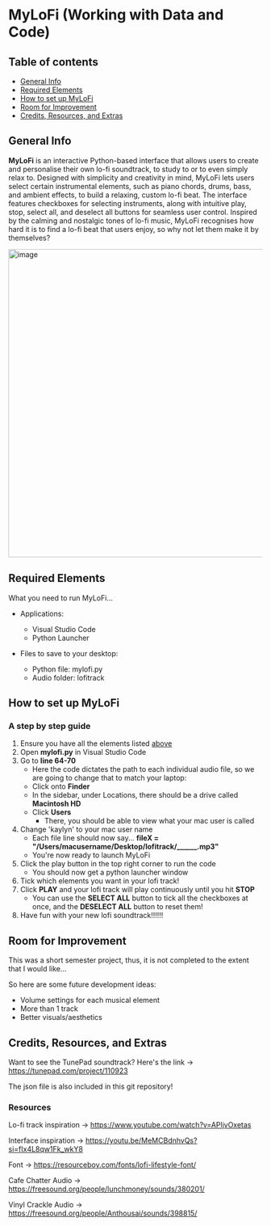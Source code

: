 # MyLoFi (Working with Data and Code)

## Table of contents
* [General Info](#general-info)
* [Required Elements](#required-elements)
* [How to set up MyLoFi](#how-to-set-up-mylofi)
* [Room for Improvement](#room-for-improvement)
* [Credits, Resources, and Extras](#credits-resources-and-extras)

## General Info
**MyLoFi** is an interactive Python-based interface that allows users to create and personalise their own lo-fi soundtrack, to study to or to even simply relax to. Designed with simplicity and creativity in mind, MyLoFi lets users select certain instrumental elements, such as piano chords, drums, bass, and ambient effects, to build a relaxing, custom lo-fi beat. The interface features checkboxes for selecting instruments, along with intuitive play, stop, select all, and deselect all buttons for seamless user control. Inspired by the calming and nostalgic tones of lo-fi music, MyLoFi recognises how hard it is to find a lo-fi beat that users enjoy, so why not let them make it by themselves?

<img width="517" height="610" alt="image" src="https://github.com/user-attachments/assets/58ba1920-7572-45ad-a896-9aac9b228ca6" />

## Required Elements

What you need to run MyLoFi...
* Applications:
  * Visual Studio Code
  * Python Launcher

* Files to save to your desktop:
  * Python file: mylofi.py
  * Audio folder: lofitrack

## How to set up MyLoFi
### A step by step guide

1. Ensure you have all the elements listed [above](#required-elements)
2. Open **mylofi.py** in Visual Studio Code
3. Go to **line 64-70**
   * Here the code dictates the path to each individual audio file, so we are going to change that to match your laptop:
    * Click onto **Finder**
    * In the sidebar, under Locations, there should be a drive called **Macintosh HD**
    * Click **Users**
      * There, you should be able to view what your mac user is called
4. Change 'kaylyn' to your mac user name
   * Each file line should now say... **fileX = "/Users/macusername/Desktop/lofitrack/______.mp3"**
   *  You're now ready to launch MyLoFi
6. Click the play button in the top right corner to run the code
   * You should now get a python launcher window
7. Tick which elements you want in your lofi track!
8. Click **PLAY** and your lofi track will play continuously until you hit **STOP**
   * You can use the **SELECT ALL** button to tick all the checkboxes at once, and the **DESELECT ALL** button to reset them!
9. Have fun with your new lofi soundtrack!!!!!!

## Room for Improvement
This was a short semester project, thus, it is not completed to the extent that I would like...

So here are some future development ideas:
* Volume settings for each musical element
* More than 1 track
* Better visuals/aesthetics

## Credits, Resources, and Extras
Want to see the TunePad soundtrack? Here's the link -> https://tunepad.com/project/110923

The json file is also included in this git repository!

### Resources
Lo-fi track inspiration -> https://www.youtube.com/watch?v=APljvOxetas 

Interface inspiration -> https://youtu.be/MeMCBdnhvQs?si=fIx4L8qw1Fk_wkY8 

Font -> https://resourceboy.com/fonts/lofi-lifestyle-font/ 

Cafe Chatter Audio -> https://freesound.org/people/lunchmoney/sounds/380201/

Vinyl Crackle Audio -> https://freesound.org/people/Anthousai/sounds/398815/
